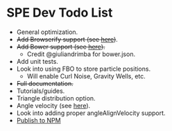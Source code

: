 SPE Dev Todo List
=================

* General optimization.
* ~~Add Browserify support (see [here](https://github.com/squarefeet/ShaderParticleEngine/pull/62))~~.
* ~~Add Bower support (see [here](https://github.com/squarefeet/ShaderParticleEngine/pull/76)).~~
	* Credit @giuliandrimba for bower.json.
* Add unit tests.
* Look into using FBO to store particle positions.
	* Will enable Curl Noise, Gravity Wells, etc.
* ~~Full documentation.~~
* Tutorials/guides.
* Triangle distribution option.
* Angle velocity (see [here](https://github.com/squarefeet/ShaderParticleEngine/pull/25)).
* Look into adding proper angleAlignVelocity support.
* [Publish to NPM](https://gist.github.com/coolaj86/1318304)